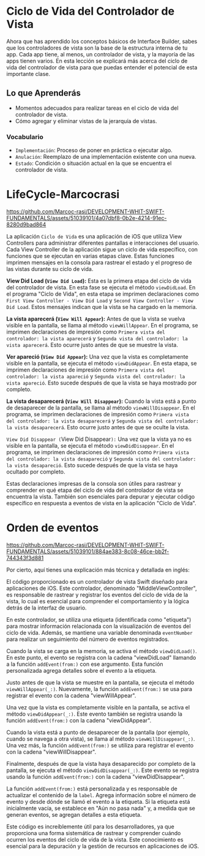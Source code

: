 # Ciclo de Vida del Controlador de Vista

Ahora que has aprendido los conceptos básicos de Interface Builder, sabes que los controladores de vista son la base de la estructura interna de tu app. Cada app tiene, al menos, un controlador de vista, y la mayoría de las apps tienen varios.
En esta lección se explicará más acerca del ciclo de vida del controlador de vista para que puedas entender el potencial de esta importante clase.

## Lo que Aprenderás
- Momentos adecuados para realizar tareas en el ciclo de vida del controlador de vista.
- Cómo agregar y eliminar vistas de la jerarquía de vistas.

### Vocabulario
- `Implementación`: Proceso de poner en práctica o ejecutar algo.
- `Anulación`: Reemplazo de una implementación existente con una nueva.
- `Estado`: Condición o situación actual en la que se encuentra el controlador de vista.

# LifeCycle-Marcocrasi

https://github.com/Marcoc-rasi/DEVELOPMENT-WHIT-SWIFT-FUNDAMENTALS/assets/51039101/4a07dbf8-0b2e-4214-91ec-8280d9bad864

La aplicación `Ciclo de Vida` es una aplicación de iOS que utiliza View Controllers para administrar diferentes pantallas e interacciones del usuario. Cada View Controller de la aplicación sigue un ciclo de vida específico, con funciones que se ejecutan en varias etapas clave. Estas funciones imprimen mensajes en la consola para rastrear el estado y el progreso de las vistas durante su ciclo de vida.

**View Did Load (`View Did Load`):** Esta es la primera etapa del ciclo de vida del controlador de vista. En esta fase se ejecuta el método `viewDidLoad`. En el programa "Ciclo de Vida", en esta etapa se imprimen declaraciones como `First View Controller - View Did Load` y `Second View Controller - View Did Load`. Estos mensajes indican que la vista se ha cargado en la memoria.

**La vista aparecerá (`View Will Appear`):** Antes de que la vista se vuelva visible en la pantalla, se llama al método `viewWillAppear`. En el programa, se imprimen declaraciones de impresión como `Primera vista del controlador: la vista aparecerá` y `Segunda vista del controlador: la vista aparecerá`. Esto ocurre justo antes de que se muestre la vista.

**Ver apareció (`View Did Appear`):** Una vez que la vista es completamente visible en la pantalla, se ejecuta el método `viewDidAppear`. En esta etapa, se imprimen declaraciones de impresión como `Primera vista del controlador: la vista apareció` y `Segunda vista del controlador: la vista apareció`. Esto sucede después de que la vista se haya mostrado por completo.

**La vista desaparecerá (`View Will Disappear`):** Cuando la vista está a punto de desaparecer de la pantalla, se llama al método `viewWillDisappear`. En el programa, se imprimen declaraciones de impresión como `Primera vista del controlador: la vista desaparecerá` y `Segunda vista del controlador: la vista desaparecerá`. Esto ocurre justo antes de que se oculte la vista.

`View Did Disappear (`View Did Disappear`):` Una vez que la vista ya no es visible en la pantalla, se ejecuta el método `viewDidDisappear`. En el programa, se imprimen declaraciones de impresión como `Primera vista del controlador: la vista desapareció` y `Segunda vista del controlador: la vista desapareció`. Esto sucede después de que la vista se haya ocultado por completo.

Estas declaraciones impresas de la consola son útiles para rastrear y comprender en qué etapa del ciclo de vida del controlador de vista se encuentra la vista. También son esenciales para depurar y ejecutar código específico en respuesta a eventos de vista en la aplicación "Ciclo de Vida".

# Orden de eventos

https://github.com/Marcoc-rasi/DEVELOPMENT-WHIT-SWIFT-FUNDAMENTALS/assets/51039101/884ae383-8c08-46ce-bb2f-744343f3d881

Por cierto, aquí tienes una explicación más técnica y detallada en inglés:

El código proporcionado es un controlador de vista Swift diseñado para aplicaciones de iOS. Este controlador, denominado "MiddleViewController", es responsable de rastrear y registrar los eventos del ciclo de vida de la vista, lo cual es esencial para comprender el comportamiento y la lógica detrás de la interfaz de usuario.

En este controlador, se utiliza una etiqueta (identificada como "etiqueta") para mostrar información relacionada con la visualización de eventos del ciclo de vida. Además, se mantiene una variable denominada `eventNumber` para realizar un seguimiento del número de eventos registrados.

Cuando la vista se carga en la memoria, se activa el método `viewDidLoad()`. En este punto, el evento se registra con la cadena "viewDidLoad" llamando a la función `addEvent(from:)` con ese argumento. Esta función personalizada agrega detalles sobre el evento a la etiqueta.

Justo antes de que la vista se muestre en la pantalla, se ejecuta el método `viewWillAppear(_:)`. Nuevamente, la función `addEvent(from:)` se usa para registrar el evento con la cadena "viewWillAppear".

Una vez que la vista es completamente visible en la pantalla, se activa el método `viewDidAppear(_:)`. Este evento también se registra usando la función `addEvent(from:)` con la cadena "viewDidAppear".

Cuando la vista está a punto de desaparecer de la pantalla (por ejemplo, cuando se navega a otra vista), se llama al método `viewWillDisappear(_:)`. Una vez más, la función `addEvent(from:)` se utiliza para registrar el evento con la cadena "viewWillDisappear".

Finalmente, después de que la vista haya desaparecido por completo de la pantalla, se ejecuta el método `viewDidDisappear(_:)`. Este evento se registra usando la función `addEvent(from:)` con la cadena "viewDidDisappear".

La función `addEvent(from:)` está personalizada y es responsable de actualizar el contenido de la `label`. Agrega información sobre el número de evento y desde dónde se llamó el evento a la etiqueta. Si la etiqueta está inicialmente vacía, se establece en "Aún no pasa nada" y, a medida que se generan eventos, se agregan detalles a esta etiqueta.

Este código es increíblemente útil para los desarrolladores, ya que proporciona una forma sistemática de rastrear y comprender cuándo ocurren los eventos del ciclo de vida de la vista. Este conocimiento es esencial para la depuración y la gestión de recursos en aplicaciones de iOS.

